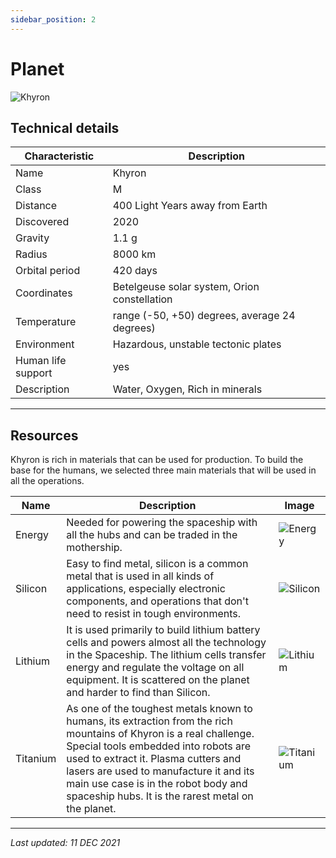 ```yaml
---
sidebar_position: 2
---
```


# Planet

![Khyron](/img/wiki/khyron_info.png)

## Technical details

| Characteristic     | Description                                   |
|--------------------|-----------------------------------------------|
| Name               | Khyron                                        |
| Class              | M                                             |
| Distance           | 400 Light Years away from Earth               |
| Discovered         | 2020                                          |
| Gravity            | 1.1 g                                         |
| Radius             | 8000 km                                       |
| Orbital period     | 420 days                                      |
| Coordinates        | Betelgeuse solar system, Orion constellation  |
| Temperature        | range (-50, +50) degrees, average 24 degrees) |
| Environment        | Hazardous, unstable tectonic plates           |
| Human life support | yes                                           |
| Description        |  Water, Oxygen, Rich in minerals              |

---

## Resources

Khyron is rich in materials that can be used for production. To build the base for the humans, we selected three main materials that will be used in all the operations. 

| Name     | Description                                                                                                                                                                                                                                                                                                                               | Image                                    |
|----------|-------------------------------------------------------------------------------------------------------------------------------------------------------------------------------------------------------------------------------------------------------------------------------------------------------------------------------------------|------------------------------------------|
| Energy   | Needed for powering the spaceship with all the hubs and can be traded in the mothership.                                                                                                                                                                                                                                                  | ![Energy](/img/resources/energy.png)     |
| Silicon  | Easy to find metal, silicon is a common metal that is used in all kinds of applications, especially electronic components, and operations that don't need to resist in tough environments.                                                                                                                                                | ![Silicon](/img/resources/silicon.png)   |
| Lithium  | It is used primarily to build lithium battery cells and powers almost all the technology in the Spaceship. The lithium cells transfer energy and regulate the voltage on all equipment. It is scattered on the planet and harder to find than Silicon.                                                                                    | ![Lithium](/img/resources/lithium.png)   |
| Titanium | As one of the toughest metals known to humans, its extraction from the rich mountains of Khyron is a real challenge. Special tools embedded into robots are used to extract it. Plasma cutters and lasers are used to manufacture it and its main use case is in the robot body and spaceship hubs. It is the rarest metal on the planet. | ![Titanium](/img/resources/titanium.png) |

---

*Last updated: 11 DEC 2021*